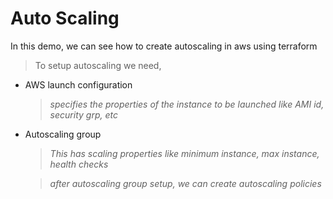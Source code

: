 # Auto Scaling

In this demo, we can see how to create autoscaling in aws using terraform

> To setup autoscaling we need,
- AWS launch configuration
    > _specifies the properties of the instance to be launched like AMI id, security grp, etc_
-  Autoscaling group
     > _This has scaling properties like minimum instance, max instance, health checks_
   
     >_after autoscaling group setup, we can create autoscaling policies_


